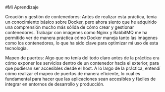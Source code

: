 #Mi Aprendizaje

Creación y gestión de contenedores: Antes de realizar esta práctica, tenía un conocimiento básico sobre Docker, pero ahora siento que he adquirido una comprensión mucho más sólida de cómo crear y gestionar contenedores. Trabajar con imágenes como Nginx y RabbitMQ me ha permitido ver de manera práctica cómo Docker maneja tanto las imágenes como los contenedores, lo que ha sido clave para optimizar mi uso de esta tecnología.

Mapeo de puertos: Algo que no tenía del todo claro antes de la práctica era cómo exponer los servicios dentro de un contenedor hacia el exterior, para que pudieran ser accesibles desde el host. A lo largo de la práctica, entendí cómo realizar el mapeo de puertos de manera eficiente, lo cual es fundamental para hacer que las aplicaciones sean accesibles y fáciles de integrar en entornos de desarrollo y producción.
